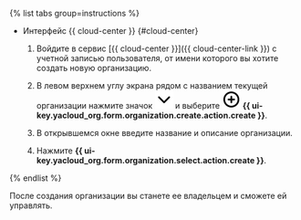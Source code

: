 {% list tabs group=instructions %}

- Интерфейс {{ cloud-center }} {#cloud-center}

  1. Войдите в сервис [{{ cloud-center }}]({{ cloud-center-link }}) с учетной записью пользователя, от имени которого вы хотите создать новую организацию.

  1. В левом верхнем углу экрана рядом с названием текущей организации нажмите значок ![chevron-down](../../_assets/console-icons/chevron-down.svg) и выберите ![circle-plus](../../_assets/console-icons/circle-plus.svg) **{{ ui-key.yacloud_org.form.organization.create.action.create }}**.

  1. В открывшемся окне введите название и описание организации.

  1. Нажмите **{{ ui-key.yacloud_org.form.organization.select.action.create }}**.

{% endlist %}

После создания организации вы станете ее владельцем и сможете ей управлять.
